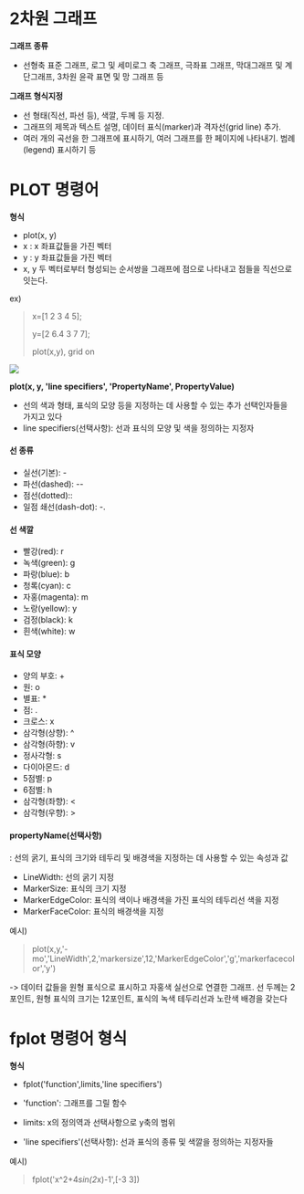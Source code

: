 # 2차원 그래프

**그래프 종류**
- 선형축 표준 그래프, 로그 및 세미로그 축 그래프, 극좌표 그래프,
막대그래프 및 계단그래프, 3차원 윤곽 표면 및 망 그래프 등

**그래프 형식지정**
- 선 형태(직선, 파선 등), 색깔, 두께 등 지정. 
- 그래프의 제목과 텍스트 설명, 데이터 표식(marker)과 격자선(grid line) 추가. 
- 여러 개의 곡선을 한 그래프에 표시하기, 여러 그래프를 한 페이지에 나타내기. 범례(legend) 표시하기 등


# PLOT 명령어

**형식**
- plot(x, y)
- x : x 좌표값들을 가진 벡터
- y : y 좌표값들을 가진 벡터
- x, y 두 벡터로부터 형성되는 순서쌍을 그래프에 점으로 나타내고 점들을 직선으로 잇는다.

ex) 

> x=[1 2 3 4 5];
> 
> y=[2 6.4 3 7 7];
> 
> plot(x,y), grid on

![](https://velog.velcdn.com/images/namgeonho/post/e6b640fe-82a9-4e92-b366-ebfcadc734ae/image.png)

**plot(x, y, 'line specifiers', 'PropertyName', PropertyValue)**

- 선의 색과 형태, 표식의 모양 등을 지정하는 데 사용할 수 있는 추가 선택인자들을 가지고 있다
- line specifiers(선택사항): 선과 표식의 모양 및 색을 정의하는 지정자

#### 선 종류

- 실선(기본): -
- 파선(dashed): --
- 점선(dotted)::
- 일점 쇄선(dash-dot): -.

#### 선 색깔

- 빨강(red): r
- 녹색(green): g
- 파랑(blue): b
- 청록(cyan): c 
- 자홍(magenta): m
- 노랑(yellow): y
- 검정(black): k
- 흰색(white): w

#### 표식 모양

- 양의 부호: +
- 원: o
- 별표: *
- 점: .
- 크로스: x
- 삼각형(상향): ^
- 삼각형(하향): v
- 정사각형: s
- 다이아몬드: d
- 5점별: p
- 6점별: h
- 삼각형(좌향): <
- 삼각형(우향): >

#### propertyName(선택사항)

: 선의 굵기, 표식의 크기와 테두리 및 배경색을 지정하는 데 사용할 수 있는 속성과 값

- LineWidth: 선의 굵기 지정
- MarkerSize: 표식의 크기 지정
- MarkerEdgeColor: 표식의 색이나 배경색을 가진 표식의 테두리선 색을 지정
- MarkerFaceColor: 표식의 배경색을 지정

예시)
> plot(x,y,'-mo','LineWidth',2,'markersize',12,'MarkerEdgeColor','g','markerfacecolor','y')

-> 데이터 값들을 원형 표식으로 표시하고 자홍색 실선으로 연결한 그래프. 선 두께는 2포인트, 원형 표식의 크기는 12포인트, 표식의 녹색 테두리선과 노란색 배경을 갖는다

# fplot 명령어 형식

**형식**
- fplot('function',limits,'line specifiers')

- 'function': 그래프를 그릴 함수
- limits: x의 정의역과 선택사항으로 y축의 범위
- 'line specifiers'(선택사항): 선과 표식의 종류 및 색깔을 정의하는 지정자들

예시)
>  fplot('x^2+4*sin(2*x)-1',[-3 3])

